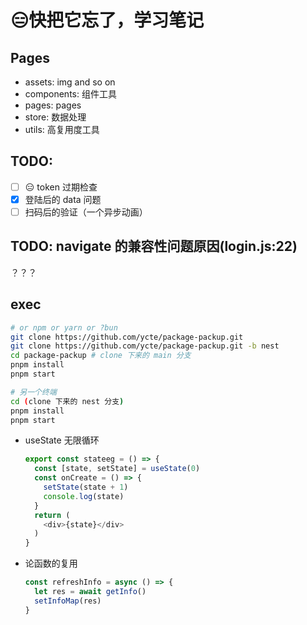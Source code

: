 # 😑快把它忘了，学习笔记

## Pages

* assets: img and so on
* components: 组件工具
* pages: pages
* store: 数据处理
* utils: 高复用度工具

## TODO:

- [ ] 😑 token 过期检查
- [x] 登陆后的 data 问题
- [ ] 扫码后的验证（一个异步动画）

## TODO: navigate 的兼容性问题原因(login.js:22)
？？？

## exec

```bash
# or npm or yarn or ?bun 
git clone https://github.com/ycte/package-packup.git
git clone https://github.com/ycte/package-packup.git -b nest
cd package-packup # clone 下来的 main 分支
pnpm install 
pnpm start
```

```bash
# 另一个终端
cd (clone 下来的 nest 分支)
pnpm install
pnpm start
```

* useState 无限循环

  ```js
  export const stateeg = () => {
    const [state, setState] = useState(0)
    const onCreate = () => {
      setState(state + 1)
      console.log(state)
    }
    return (
      <div>{state}</div>
    )
  }
  ```

* 论函数的复用

  ```js
  const refreshInfo = async () => {
    let res = await getInfo()
    setInfoMap(res)
  }
  ```
